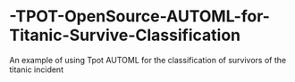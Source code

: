 # -TPOT-OpenSource-AUTOML-for-Titanic-Survive-Classification
An example of using Tpot AUTOML for the classification of survivors of the titanic incident
